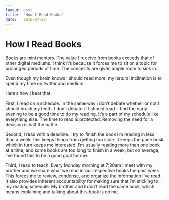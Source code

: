 ```yaml
---
layout: post
title:  "How I Read Books"
date:   2016-07-25
---
```


# How I Read Books
Books are mini mentors. The value I receive from books exceeds that of other digital mediums. I think it’s because it forces me to sit on a topic for prolonged periods of time. The concepts are given ample room to sink in.

Even though my brain knows I should read more, my natural inclination is to spend my time on twitter and medium.

Here’s how I beat that.

First, I read on a schedule. In the same way i don’t debate whether or not I should brush my teeth. I don’t debate if I should read. I find the early evening to be a good time to do my reading. It’s a part of my schedule like everything else. The time to read is protected. Removing the need for a decision is half the battle.

Second, I read with a deadline. I try to finish the book i’m reading in less than a week This keeps things from getting too stale. It keeps the pace brisk which in turn keeps me interested. I’m usually reading more than one book at a time, and some books are too long to finish in a week, but on average, i’ve found this to be a good goal for me.

Third, I read to teach. Every Monday morning at 7:30am I meet with my brother and we share what we read in our respective books the past week. This forces me to review, condense, and organize the information I’ve read. It also provides inherent accountability for making sure that i’m sticking to my reading schedule. My brother and I don’t read the same book, which means explaining and talking about this book is on me.
